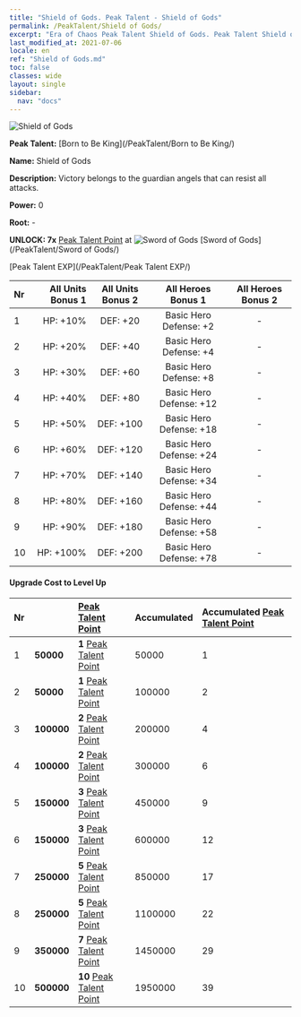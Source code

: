 ```yaml
---
title: "Shield of Gods. Peak Talent - Shield of Gods"
permalink: /PeakTalent/Shield of Gods/
excerpt: "Era of Chaos Peak Talent Shield of Gods. Peak Talent Shield of Gods. Shield of Gods"
last_modified_at: 2021-07-06
locale: en
ref: "Shield of Gods.md"
toc: false
classes: wide
layout: single
sidebar:
  nav: "docs"
---
```


  ![Shield of Gods](/images/pt/talent_4502.png)

  **Peak Talent:** [Born to Be King](/PeakTalent/Born to Be King/)

  **Name:** Shield of Gods

  **Description:** Victory belongs to the guardian angels that can resist all attacks.

  **Power:** 0

  **Root:** -

  **UNLOCK: 7x** [Peak Talent Point](/Items/con_934/) at ![Sword of Gods](/images/pt/talent_4501.png) [Sword of Gods](/PeakTalent/Sword of Gods/)

  [Peak Talent EXP](/PeakTalent/Peak Talent EXP/)

  | Nr | All Units Bonus 1 | All Units Bonus 2 | All Heroes Bonus 1 | All Heroes Bonus 2 |
  |:---|--------------:|:-------------:|:-------------:|:-------------:|
  | 1 | HP: +10% | DEF: +20 | Basic Hero Defense: +2 | - |
  | 2 | HP: +20% | DEF: +40 | Basic Hero Defense: +4 | - |
  | 3 | HP: +30% | DEF: +60 | Basic Hero Defense: +8 | - |
  | 4 | HP: +40% | DEF: +80 | Basic Hero Defense: +12 | - |
  | 5 | HP: +50% | DEF: +100 | Basic Hero Defense: +18 | - |
  | 6 | HP: +60% | DEF: +120 | Basic Hero Defense: +24 | - |
  | 7 | HP: +70% | DEF: +140 | Basic Hero Defense: +34 | - |
  | 8 | HP: +80% | DEF: +160 | Basic Hero Defense: +44 | - |
  | 9 | HP: +90% | DEF: +180 | Basic Hero Defense: +58 | - |
  | 10 | HP: +100% | DEF: +200 | Basic Hero Defense: +78 | - |


#### Upgrade Cost to Level Up

  | Nr | <i class="fas fa-coins"/> | [Peak Talent Point](/Items/con_934/) | Accumulated <i class="fas fa-coins"/> | Accumulated [Peak Talent Point](/Items/con_934/) |
  |:---|:--------------|:-------------|:-------------|:-------------|
  | 1 | **50000** | **1** [Peak Talent Point](/Items/con_934/) | 50000 | 1 |
  | 2 | **50000** | **1** [Peak Talent Point](/Items/con_934/) | 100000 | 2 |
  | 3 | **100000** | **2** [Peak Talent Point](/Items/con_934/) | 200000 | 4 |
  | 4 | **100000** | **2** [Peak Talent Point](/Items/con_934/) | 300000 | 6 |
  | 5 | **150000** | **3** [Peak Talent Point](/Items/con_934/) | 450000 | 9 |
  | 6 | **150000** | **3** [Peak Talent Point](/Items/con_934/) | 600000 | 12 |
  | 7 | **250000** | **5** [Peak Talent Point](/Items/con_934/) | 850000 | 17 |
  | 8 | **250000** | **5** [Peak Talent Point](/Items/con_934/) | 1100000 | 22 |
  | 9 | **350000** | **7** [Peak Talent Point](/Items/con_934/) | 1450000 | 29 |
  | 10 | **500000** | **10** [Peak Talent Point](/Items/con_934/) | 1950000 | 39 |
